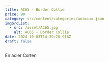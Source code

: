 ```yaml
---
title: AC65 - Border Collie
price: 90
category: src/content/categories/animaux.json
imgSrcList:
  - src: /asset/AC65.jpg
    alt: AC65 - Border Collie
date: 2024-10-03T14:39:26.916Z
draft: false
---
```


En acier Corten
